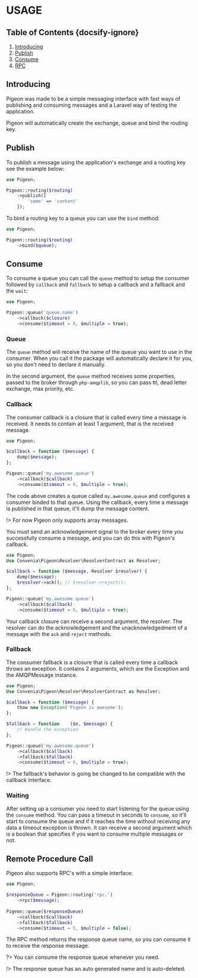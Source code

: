 # USAGE
## Table of Contents {docsify-ignore}
 1. [Introducing](#introducing)
 2. [Publish](#publish)
 3. [Consume](#consume)
 3. [RPC](#remote-procedure-call)
 
## Introducing
 Pigeon was made to be a simple messaging interface with fast ways of publishing and consuming messages
 and a Laravel way of testing the application.
 
 Pigeon will automatically create the exchange, queue and bind the routing key. 
  

## Publish
 To publish a message using the application's exchange and a routing key see the example below: 
 
```php
use Pigeon;

Pigeon::routing($routing)
    ->publish([
        'some' => 'content'
    ]);
 ```

To bind a routing key to a queue you can use the `bind` method:

```php
use Pigeon;

Pigeon::routing($routing)
    ->bind($queue);
 ```

## Consume
To consume a queue you can call the `queue` method to setup the consumer followed by `callback` and `fallback`
to setup a callback and a fallback and the `wait`:

```php
use Pigeon;

Pigeon::queue('queue.name')
    ->callback($closure)
    ->consume($timeout = 0, $multiple = true);
 ```

### Queue
The `queue` method will receive the name of the queue you want to use in the consumer. When you call it
the package will automatically declare it for you, so you don't need to declare it manually.

In the second argument, the `queue` method receives some properties, passed to the broker through `php-amqplib`,
so you can pass ttl, dead letter exchange, max priority, etc.

### Callback
The consumer callback is a closure that is called every time a message is received.
It needs to contain at least 1 argument, that is the received message.

```php
use Pigeon;

$callback = function ($message) {
    dump($message);
};

Pigeon::queue('my.awesome.queue')
    ->callback($callback)
    ->consume($timeout = 0, $multiple = true);
 ```

The code above creates a queue called `my.awesome.queue` and configures a consumer binded to that queue.
Using the callback, every time a message is published in that queue, it'll dump the message content.

!> For now Pigeon only supports array messages.

You must send an acknowledgement signal to the broker every time you successfully consume a message,
and you can do this with Pigeon's callback.


```php
use Pigeon;
Use Convenia\Pigeon\Resolver\ResolverContract as Resolver;

$callback = function ($message, Resolver $resolver) {
    dump($message);
    $resolver->ack(); // $resolver->reject();
};

Pigeon::queue('my.awesome.queue')
    ->callback($callback)
    ->consume($timeout = 0, $multiple = true);
 ```

Your callback closure can receive a second argument, the resolver. The resolver can do the acknowledgement and the
unacknowledgedment of a message with the `ack` and `reject` methods.

### Fallback
The consumer fallback is a closure that is called every time a callback throws an exception.
It contains 2 arguments, which are the Exception and the AMQPMessage instance.

 ```php
 use Pigeon;
 Use Convenia\Pigeon\Resolver\ResolverContract as Resolver;
 
 $callback = function ($message) {
     thow new Exception('Pigeon is awesome');
 };

 $fallback = function    ($e, $message) {
     // Handle the exception
 };

 Pigeon::queue('my.awesome.queue')
     ->callback($callback)
     ->fallback($fallback)
     ->consume($timeout = 0, $multiple = true);
  ```

!> The fallback's behavior is going be changed to be compatible with the callback interface.

### Waiting
After setting up a consumer you need to start listening for the queue using the `consume` method.
You can pass a timeout in seconds to `consume`, so it'll start to consume the queue and if it reaches the time without receiving any data
a timeout exception is thrown.
It can receive a second argument which is a boolean that specifies if you want to consume multiple messages or not.

## Remote Procedure Call
Pigeon also supports RPC's with a simple interface:
```php
use Pigeon;

$responseQueue = Pigeon::routing('rpc.')
    ->rpc($message);
    
Pigeon::queue($responseQueue)
    ->callback($callback)
    ->fallback($fallback)
    ->consume($timeout = 5, $multiple = false);
```

The RPC method returns the response queue name, so you can consume it to receive the response message.

?> You can consume the response queue whenever you need.

!> The response queue has an auto generated name and is auto-deleted.
